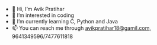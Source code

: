 - 👋 Hi, I’m Avik Pratihar
- 👀 I’m interested in coding
- 🌱 I’m currently learning C, Python and Java
- 📫 You can reach me through avikpratihar18@gamil.com, 9641349596/7477611818

<!---
itvicky18/itvicky18 is a ✨ special ✨ repository because its `README.md` (this file) appears on your GitHub profile.
You can click the Preview link to take a look at your changes.
--->
